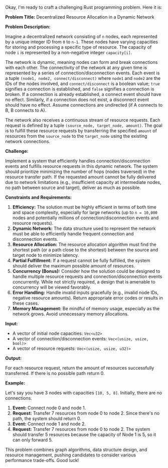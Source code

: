 Okay, I'm ready to craft a challenging Rust programming problem. Here it is:

**Problem Title:** Decentralized Resource Allocation in a Dynamic Network

**Problem Description:**

Imagine a decentralized network consisting of `n` nodes, each represented by a unique integer ID from `0` to `n-1`. These nodes have varying capacities for storing and processing a specific type of resource.  The capacity of node `i` is represented by a non-negative integer `capacity[i]`.

The network is dynamic, meaning nodes can form and break connections with each other.  The connectivity of the network at any given time is represented by a series of connection/disconnection events.  Each event is a tuple `(node1, node2, connect/disconnect)` where `node1` and `node2` are the IDs of the nodes involved, and `connect/disconnect` is a boolean value; `true` signifies a connection is established, and `false` signifies a connection is broken.  If a connection is already established, a connect event should have no effect.  Similarly, if a connection does not exist, a disconnect event should have no effect. Assume connections are undirected (if A connects to B, B connects to A).

The network also receives a continuous stream of resource requests. Each request is defined by a tuple `(source_node, target_node, amount)`.  The goal is to fulfill these resource requests by transferring the specified `amount` of resources from the `source_node` to the `target_node` using the existing network connections.

**Challenge:**

Implement a system that efficiently handles connection/disconnection events and fulfills resource requests in this dynamic network.  The system should prioritize minimizing the number of hops (nodes traversed) in the resource transfer path. If the requested amount cannot be fully delivered due to network limitations (e.g., insufficient capacity at intermediate nodes, no path between source and target), deliver as much as possible.

**Constraints and Requirements:**

1.  **Efficiency:** The solution must be highly efficient in terms of both time and space complexity, especially for large networks (up to `n = 10,000` nodes and potentially millions of connection/disconnection events and resource requests).
2.  **Dynamic Network:** The data structure used to represent the network must be able to efficiently handle frequent connection and disconnection events.
3.  **Resource Allocation:** The resource allocation algorithm must find the shortest path (or a path close to the shortest) between the source and target node to minimize latency.
4.  **Partial Fulfillment:** If a request cannot be fully fulfilled, the system should deliver the maximum possible amount of resources.
5.  **Concurrency (Bonus):** Consider how the solution could be designed to handle multiple resource requests and connection/disconnection events concurrently.  While not strictly required, a design that is amenable to concurrency will be viewed favorably.
6.  **Error Handling:**  Handle invalid inputs gracefully (e.g., invalid node IDs, negative resource amounts).  Return appropriate error codes or results in these cases.
7.  **Memory Management:** Be mindful of memory usage, especially as the network grows. Avoid unnecessary memory allocations.

**Input:**

*   A vector of initial node capacities: `Vec<u32>`
*   A vector of connection/disconnection events: `Vec<(usize, usize, bool)>`
*   A vector of resource requests: `Vec<(usize, usize, u32)>`

**Output:**

For each resource request, return the amount of resources successfully transferred. If there is no possible path return 0.

**Example:**

Let's say you have 3 nodes with capacities `[10, 5, 8]`.  Initially, there are no connections.

1.  **Event:** Connect node 0 and node 1.
2.  **Request:** Transfer 7 resources from node 0 to node 2.  Since there's no path, the system should return 0.
3.  **Event:** Connect node 1 and node 2.
4.  **Request:** Transfer 7 resources from node 0 to node 2. The system should transfer 5 resources because the capacity of Node 1 is 5, so it can only forward 5.

This problem combines graph algorithms, data structure design, and resource management, pushing candidates to consider various performance trade-offs. Good luck!

